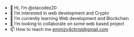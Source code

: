 - 👋 Hi, I’m @olacodez20
- 👀 I’m interested in web development and Crypto
- 🌱 I’m currently learning Web development and Blockchain
- 💞️ I’m looking to collaborate on some web based project
- 📫 How to reach me emmizy4christ@gmail.com

<!---
olacodez20/olacodez20 is a ✨ special ✨ repository because its `README.md` (this file) appears on your GitHub profile.
You can click the Preview link to take a look at your changes.
--->
